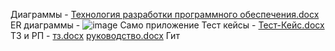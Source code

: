 Диаграммы - [Технология разработки программного обеспечения.docx](https://github.com/user-attachments/files/15613682/default.docx)
ER диаграммы - ![image](https://github.com/Livontiq/final_ex/assets/152492181/2553fc8b-7e17-458a-96d9-d2c059c16474)
Само приложение
Тест кейсы - [Тест-Кейс.docx](https://github.com/user-attachments/files/15613674/-.docx)
ТЗ и РП - [тз.docx](https://github.com/user-attachments/files/15613705/default.docx) [руководство.docx](https://github.com/user-attachments/files/15613706/default.docx)
Гит

